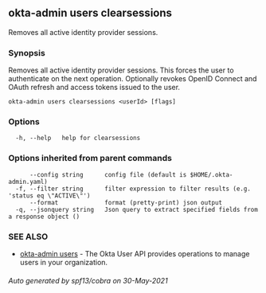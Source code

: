 ## okta-admin users clearsessions

Removes all active identity provider sessions.

### Synopsis

Removes all active identity provider sessions. 
	This forces the user to authenticate on the next operation. 
	Optionally revokes OpenID Connect and OAuth refresh and access tokens issued to the user.

```
okta-admin users clearsessions <userId> [flags]
```

### Options

```
  -h, --help   help for clearsessions
```

### Options inherited from parent commands

```
      --config string      config file (default is $HOME/.okta-admin.yaml)
  -f, --filter string      filter expression to filter results (e.g. 'status eq \"ACTIVE\"')
      --format             format (pretty-print) json output
  -q, --jsonquery string   Json query to extract specified fields from a response object ()
```

### SEE ALSO

* [okta-admin users](okta-admin_users.md)	 - The Okta User API provides operations to manage users in your organization.

###### Auto generated by spf13/cobra on 30-May-2021
